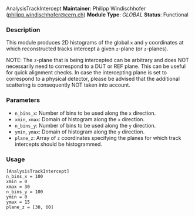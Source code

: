 AnalysisTrackIntercept
**Maintainer**: Philipp Windischhofer (<philipp.windischhofer@cern.ch>)
**Module Type**: *GLOBAL*
**Status**: Functional

### Description
This module produces 2D histograms of the global `x` and `y` coordinates at which reconstructed tracks intercept a given `z`-plane (or `z`-planes). 

NOTE: The `z`-plane that is being intercepted can be arbitrary and does NOT necessarily need to correspond to a DUT or REF plane. This can be useful for quick alignment checks. In case the intercepting plane is set to correspond to a physical detector, please be advised that the additional scattering is consequently NOT taken into account.

### Parameters
* `n_bins_x`: Number of bins to be used along the `x` direction.
* `xmin`, `xmax`: Domain of histogram along the `x` direction.
* `n_bins_y`: Number of bins to be used along the `y` direction.
* `ymin`, `ymax`: Domain of histogram along the `y` direction.
* `plane_z`: Array of `z` coordinates specifying the planes for which track intercepts should be histogrammed.

### Usage
```
[AnalysisTrackIntercept]
n_bins_x = 100
xmin = 0 
xmax = 30
n_bins_y = 100
ymin = 0 
ymax = 15 
plane_z = [30, 60]
```

